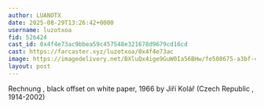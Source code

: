 ```yaml
---
author: LUANOTX
date: 2025-08-29T13:26:42+0000
username: luzotxoa
fid: 526424
cast_id: 0x4f4e73ac9bbea59c457548e321678d9679cd16cd
cast: https://farcaster.xyz/luzotxoa/0x4f4e73ac
image: https://imagedelivery.net/BXluQx4ige9GuW0Ia56BHw/fe508675-a3bf-4cf5-7ebe-b95390f64300/original
layout: post
---
```

Rechnung , black offset on white paper, 1966 by Jiří Kolář (Czech Republic , 1914-2002)  

<img src='https://imagedelivery.net/BXluQx4ige9GuW0Ia56BHw/fe508675-a3bf-4cf5-7ebe-b95390f64300/original' alt='' referrerpolicy='no-referrer'/>